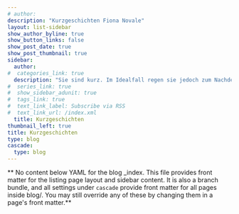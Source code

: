 ```yaml
---
# author: 
description: "Kurzgeschichten Fiona Novale"
layout: list-sidebar
show_author_byline: true
show_button_links: false
show_post_date: true
show_post_thumbnail: true
sidebar:
  author: 
#  categories_link: true
  description: "Sie sind kurz. Im Idealfall regen sie jedoch zum Nachdenken und zum Nachfühlen an - und das längerfristig."
#  series_link: true
#  show_sidebar_adunit: true
#  tags_link: true
#  text_link_label: Subscribe via RSS
#  text_link_url: /index.xml
  title: Kurzgeschichten
thumbnail_left: true
title: Kurzgeschichten
type: blog
cascade:
  type: blog
---
```


** No content below YAML for the blog _index. This file provides front matter for the listing page layout and sidebar content. It is also a branch bundle, and all settings under `cascade` provide front matter for all pages inside blog/. You may still override any of these by changing them in a page's front matter.**

